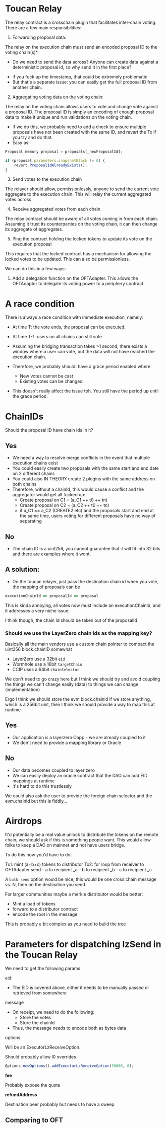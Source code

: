 # Toucan Relay

The relay contract is a crosschain plugin that facilitates inter-chain voting. There are a few main responsibilities:

1. Forwarding proposal data:

The relay on the execution chain must send an encoded proposal ID to the voting chain(s)*

* Do we need to send the data across? Anyone can create data against a deterministic proposal id, so why send it in the first place?
- If you fuck up the timestamp, that could be extremely problematic
- But that's a separate issue: you can easily get the full proposal ID from another chain. 

2. Aggregating voting data on the voting chain:

The relay on the voting chain allows users to vote and change vote against a proposal ID. The proposal ID is simply an encoding of enough proposal data to make it unique and run validations on the voting chain. 

- If we do this, we probably need to add a check to ensure multiple proposals have not been created with the same ID, and revert the Tx if you try and do that.
- Easy as:

```ts
Proposal memory proposal = proposals[_newProposalId];

if (proposal.parameters.snapshotBlock != 0) {
    revert ProposalIdAlreadyExists();
}
```
3. Send votes to the execution chain

The relayer should allow, permissionlessly, anyone to send the current vote aggregate to the execution chain. This will relay the current aggregated votes across


4. Receive aggregated votes from each chain.

The relay contract should be aware of all votes coming in from each chain. Assuming it trust its counterparties on the voting chain, it can then change its aggregate of aggregates.


5. Ping the contract holding the locked tokens to update its vote on the execution proposal

This requires that the locked contract has a mechanism for allowing the locked votes to be updated. This can also be permissionless.

We can do this in a few ways:

1. Add a delegation function on the OFTAdapter. This allows the OFTAdapter to delegate its voting power to a periphery contract. 



# A race condition

There is always a race condition with immediate execution, namely:

- At time T: the vote ends, the proposal can be executed.
- At time T-1: users on all chains can still vote
- Assuming the bridging transaction takes >1 second, there exists a window where a user can vote, but the data will not have reached the execution chain.
- Therefore, we probably should: have a grace period enabled where:
    - New votes cannot be cast
    - Existing votes can be changed

- This doesn't really affect the issue tbh. You still have the period up until the grace period. 


# ChainIDs

Should the proposal ID have chain ids in it?

## Yes
- We need a way to resolve merge conflicts in the event that multiple execution chains exist
- You could easily create two proposals with the same start and end date on 2 different chains
- You could also IN THEORY create 2 plugins with the same address on both chains
- Therefore, without a chainId, this would cause a conflict and the aggregator would get all fucked up:
    - Create proposal on C1 = (a_C1 ++ t0 ++ tn)
    - Create proposal on C2 = (a_C2 ++ t0 ++ tn)
    - if a_C1 == a_C2 (CREATE2 etc) and the proposals start and end at the same time, users voting for different
        proposals have no way of separating

## No
- The chain ID is a uint256, you cannot guarantee that it will fit into 32 bits and there are examples where it wont.


## A solution:
- On the toucan relayer, just pass the destination chain id when you vote, the mapping of proposals can be
```ts
executionChainId => proposalId => proposal
```

This is kinda annoying, all votes now must include an executionChainId, and it addresses a very niche issue. 

I think though, the chain Id should be taken out of the proposalId

### Should we use the LayerZero chain ids as the mapping key?

Basically all the main vendors use a custom chain pointer to compact the uint256 block.chainID somewhat

- LayerZero use a 32bit `eid`
- Wormhole use a 16bit `targetChain`
- CCIP uses a 64bit `chainSelector`

We don't need to go crazy here but I think we should try and avoid coupling the things we can't change easily
(data) to things we can change (implementation)

Ergo I think we should store the evm block.chainId if we store anything, which is a 256bit uint, then I think
we should provide a way to map this at runtime

## Yes
- Our application is a layerzero Oapp - we are already coupled to it
- We don't need to provide a mapping library or Oracle

## No
- Our data becomes coupled to layer zero
- We can easily deploy an oracle contract that the DAO can add EID mappings at runtime
- It's hard to do this trustlessly

We could also ask the user to provide the foreign chain selector and the evm.chainId but this is fiddly...


# Airdrops

It'd potentially be a real value unlock to distribute the tokens on the remote chain, we should ask if this is something people want. This would allow folks to keep a DAO on mainnet and not have users bridge.

To do this now you'd have to do:

Tx1: mint (a+b+c) tokens to distributor
Tx2: for loop from receiver to OFTAdapter.send
    - a to recipient _a
    - b to recipient _b
    - c to recipient _c

A `bulk send` option would be nice, this would be one cross chain message vs. N, then on the destination you send.

For larger communities maybe a merkle distributor would be better:
- Mint a load of tokens
- forward to a distributor contract
- encode the root in the message

This is probably a bit complex as you need to build the tree


# Parameters for dispatching lzSend in the Toucan Relay

We need to get the following params 

eid
- The EID is covered above, either it needs to be manually passed or retrieved from somewhere

message
- On receipt, we need to do the following:
    - Store the votes
    - Store the chainId
- Thus, the message needs to encode both as bytes data


options

Will be an ExecutorLzReceiveOption.

Should probably allow l0 overrides

```js
Options.newOptions().addExecutorLzReceiveOption(50000, 0);
```

**fee**

Probably expose the quote

**refundAddress**

Destination peer probably but needs to have a sweep




## Comparing to OFT